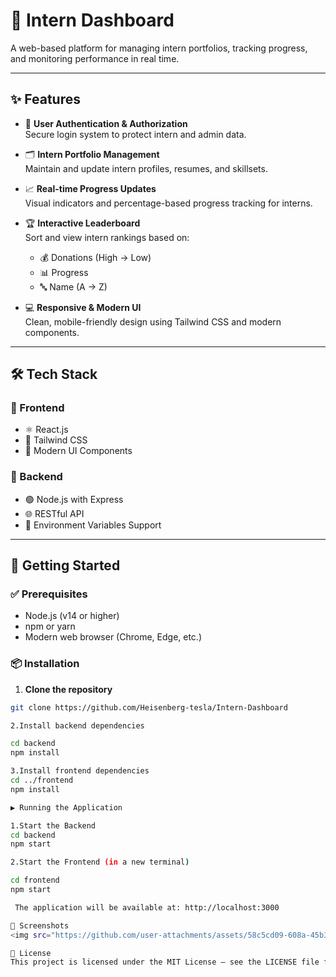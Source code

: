 # 🚀 Intern Dashboard

A web-based platform for managing intern portfolios, tracking progress, and monitoring performance in real time.

---

## ✨ Features

- 🔐 **User Authentication & Authorization**  
  Secure login system to protect intern and admin data.

- 🗂️ **Intern Portfolio Management**  
  Maintain and update intern profiles, resumes, and skillsets.

- 📈 **Real-time Progress Updates**  
  Visual indicators and percentage-based progress tracking for interns.

- 🏆 **Interactive Leaderboard**  
  Sort and view intern rankings based on:
  - 💰 Donations (High → Low)
  - 📊 Progress
  - 🔤 Name (A → Z)

- 💻 **Responsive & Modern UI**  
  Clean, mobile-friendly design using Tailwind CSS and modern components.

---

## 🛠 Tech Stack

### 🧩 Frontend
- ⚛️ React.js
- 🎨 Tailwind CSS
- 🧱 Modern UI Components

### 🔧 Backend
- 🟢 Node.js with Express
- 🌐 RESTful API
- 🔐 Environment Variables Support

---

## 🚀 Getting Started

### ✅ Prerequisites
- Node.js (v14 or higher)
- npm or yarn
- Modern web browser (Chrome, Edge, etc.)

### 📦 Installation

1. **Clone the repository**
```bash
git clone https://github.com/Heisenberg-tesla/Intern-Dashboard

2.Install backend dependencies

cd backend
npm install

3.Install frontend dependencies
cd ../frontend
npm install

▶️ Running the Application

1.Start the Backend
cd backend
npm start

2.Start the Frontend (in a new terminal)

cd frontend
npm start

 The application will be available at: http://localhost:3000

📸 Screenshots
<img src="https://github.com/user-attachments/assets/58c5cd09-608a-45b3-8a6c-074d63e664fe" width="100%" alt="Dashboard Screenshot 1" /> <br/><br/> <img src="https://github.com/user-attachments/assets/6a8dbc01-b858-48e6-83c2-9bfebf88b06c" width="100%" alt="Dashboard Screenshot 2" /> <br/><br/> <img src="https://github.com/user-attachments/assets/f3c1f5ec-2fba-4dc1-b613-6615f67d6b5c" width="100%" alt="Dashboard Screenshot 3" /> <br/><br/> <img src="https://github.com/user-attachments/assets/50ba1c6e-9fa8-4ffa-9051-494308c17be4" width="100%" alt="Dashboard Screenshot 4" /> <br/><br/> <img src="https://github.com/user-attachments/assets/bfbbaeba-1a21-40a6-a325-3d8a4c97c7b1" width="100%" alt="Dashboard Screenshot 5" />

📄 License
This project is licensed under the MIT License — see the LICENSE file for details.




